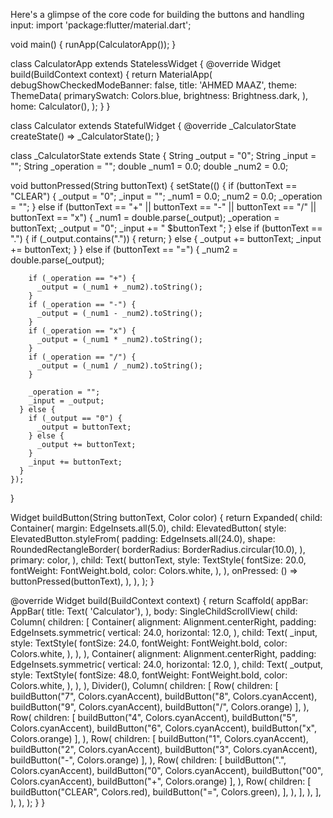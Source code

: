 Here's a glimpse of the core code for building the buttons and handling input:
import 'package:flutter/material.dart';

void main() {
  runApp(CalculatorApp());
}

class CalculatorApp extends StatelessWidget {
  @override
  Widget build(BuildContext context) {
    return MaterialApp(
      debugShowCheckedModeBanner: false,
      title: 'AHMED MAAZ',
      theme: ThemeData(
        primarySwatch: Colors.blue,
        brightness: Brightness.dark,
      ),
      home: Calculator(),
    );
  }
}

class Calculator extends StatefulWidget {
  @override
  _CalculatorState createState() => _CalculatorState();
}

class _CalculatorState extends State<Calculator> {
  String _output = "0";
  String _input = "";
  String _operation = "";
  double _num1 = 0.0;
  double _num2 = 0.0;

  void buttonPressed(String buttonText) {
    setState(() {
      if (buttonText == "CLEAR") {
        _output = "0";
        _input = "";
        _num1 = 0.0;
        _num2 = 0.0;
        _operation = "";
      } else if (buttonText == "+" || buttonText == "-" || buttonText == "/" || buttonText == "x") {
        _num1 = double.parse(_output);
        _operation = buttonText;
        _output = "0";
        _input += " $buttonText ";
      } else if (buttonText == ".") {
        if (_output.contains(".")) {
          return;
        } else {
          _output += buttonText;
          _input += buttonText;
        }
      } else if (buttonText == "=") {
        _num2 = double.parse(_output);

        if (_operation == "+") {
          _output = (_num1 + _num2).toString();
        }
        if (_operation == "-") {
          _output = (_num1 - _num2).toString();
        }
        if (_operation == "x") {
          _output = (_num1 * _num2).toString();
        }
        if (_operation == "/") {
          _output = (_num1 / _num2).toString();
        }

        _operation = "";
        _input = _output;
      } else {
        if (_output == "0") {
          _output = buttonText;
        } else {
          _output += buttonText;
        }
        _input += buttonText;
      }
    });
  }

  Widget buildButton(String buttonText, Color color) {
    return Expanded(
      child: Container(
        margin: EdgeInsets.all(5.0),
        child: ElevatedButton(
          style: ElevatedButton.styleFrom(
            padding: EdgeInsets.all(24.0),
            shape: RoundedRectangleBorder(
              borderRadius: BorderRadius.circular(10.0),
            ),
            primary: color,
          ),
          child: Text(
            buttonText,
            style: TextStyle(
              fontSize: 20.0,
              fontWeight: FontWeight.bold,
              color: Colors.white,
            ),
          ),
          onPressed: () => buttonPressed(buttonText),
        ),
      ),
    );
  }

  @override
  Widget build(BuildContext context) {
    return Scaffold(
      appBar: AppBar(
        title: Text(
            'Calculator'),
      ),
      body: SingleChildScrollView(
        child: Column(
          children: <Widget>[
            Container(
              alignment: Alignment.centerRight,
              padding: EdgeInsets.symmetric(
                vertical: 24.0,
                horizontal: 12.0,
              ),
              child: Text(
                _input,
                style: TextStyle(
                  fontSize: 24.0,
                  fontWeight: FontWeight.bold,
                  color: Colors.white,
                ),
              ),
            ),
            Container(
              alignment: Alignment.centerRight,
              padding: EdgeInsets.symmetric(
                vertical: 24.0,
                horizontal: 12.0,
              ),
              child: Text(
                _output,
                style: TextStyle(
                  fontSize: 48.0,
                  fontWeight: FontWeight.bold,
                  color: Colors.white,
                ),
              ),
            ),
            Divider(),
            Column(
              children: [
                Row(
                  children: <Widget>[
                    buildButton("7", Colors.cyanAccent),
                    buildButton("8", Colors.cyanAccent),
                    buildButton("9", Colors.cyanAccent),
                    buildButton("/", Colors.orange)
                  ],
                ),
                Row(
                  children: <Widget>[
                    buildButton("4", Colors.cyanAccent),
                    buildButton("5", Colors.cyanAccent),
                    buildButton("6", Colors.cyanAccent),
                    buildButton("x", Colors.orange)
                  ],
                ),
                Row(
                  children: <Widget>[
                    buildButton("1", Colors.cyanAccent),
                    buildButton("2", Colors.cyanAccent),
                    buildButton("3", Colors.cyanAccent),
                    buildButton("-", Colors.orange)
                  ],
                ),
                Row(
                  children: <Widget>[
                    buildButton(".", Colors.cyanAccent),
                    buildButton("0", Colors.cyanAccent),
                    buildButton("00", Colors.cyanAccent),
                    buildButton("+", Colors.orange)
                  ],
                ),
                Row(
                  children: <Widget>[
                    buildButton("CLEAR", Colors.red),
                    buildButton("=", Colors.green),
                  ],
                ),
              ],
            ),
          ],
        ),
      ),
    );
  }
}
